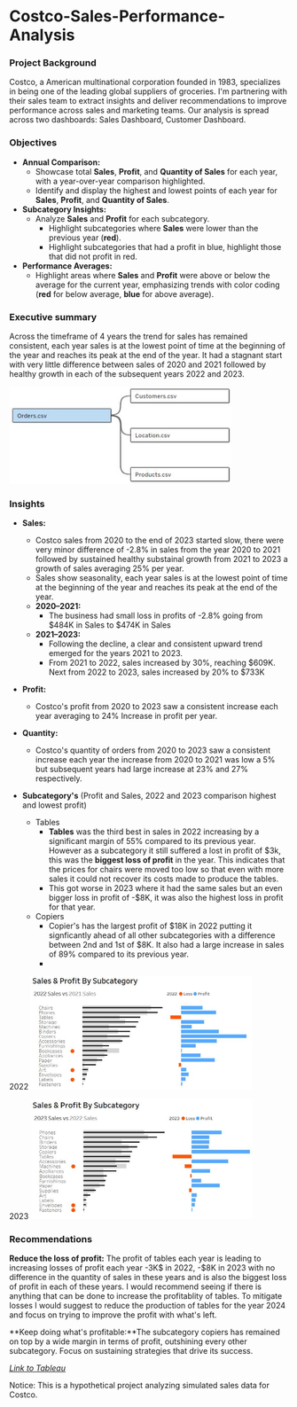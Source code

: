 # Costco-Sales-Performance-Analysis

### Project Background 
Costco, a American multinational corporation founded in 1983, specializes in being one of the leading global suppliers of groceries. I'm partnering with their sales team to extract insights and deliver recommendations to improve performance across sales and marketing teams. Our analysis is spread across two dashboards: Sales Dashboard, Customer Dashboard.

### Objectives  
- **Annual Comparison:**  
  - Showcase total **Sales**, **Profit**, and **Quantity of Sales** for each year, with a year-over-year comparison highlighted.
  - Identify and display the highest and lowest points of each year for **Sales**, **Profit**, and **Quantity of Sales**.  
- **Subcategory Insights:**  
  - Analyze **Sales** and **Profit** for each subcategory.  
      - Highlight subcategories where **Sales** were lower than the previous year (**red**).
      - Highlight subcategories that had a profit in blue, highlight those that did not profit in red.
- **Performance Averages:**  
  - Highlight areas where **Sales** and **Profit** were above or below the average for the current year, emphasizing trends with color coding (**red** for below average, **blue** for above average). 

### Executive summary
Across the timeframe of 4 years the trend for sales has remained consistent, each year sales is at the lowest point of time at the beginning of the year and reaches its peak at the end of the year. It had a stagnant start with very little difference between sales of 2020 and 2021 followed by healthy growth in each of the subsequent years 2022 and 2023.



<img src="https://github.com/Joshua-K1234/Costco-Sales-Performance-Analysis/blob/main/Images/Relations%20Sales%20Analysis.JPG" alt="final_clusters" width="400"/>

### Insights
- **Sales:**
  - Costco sales from 2020 to the end of 2023 started slow, there were very minor difference of -2.8% in sales from the year 2020 to 2021 followed by sustained healthy substainal growth from 2021 to 2023 a growth of sales averaging 25% per year.
  - Sales show seasonality, each year sales is at the lowest point of time at the beginning of the year and reaches its peak at the end of the year.
  - **2020–2021:**  
    - The business had small loss in profits of -2.8% going from $484K in Sales to $474K in Sales
  - **2021–2023:**  
    - Following the decline, a clear and consistent upward trend emerged for the years 2021 to 2023.
    - From 2021 to 2022, sales increased by 30%, reaching $609K. Next from 2022 to 2023, sales increased by 20% to $733K

- **Profit:**
  - Costco's profit from 2020 to 2023 saw a consistent increase each year averaging to 24% Increase in profit per year. 

- **Quantity:**
  - Costco's quantity of orders from 2020 to 2023 saw a consistent increase each year the increase from 2020 to 2021 was low a 5% but subsequent years had large increase at 23% and 27% respectively.

- **Subcategory's** (Profit and Sales, 2022 and 2023 comparison highest and lowest profit)
  - Tables
    - **Tables** was the third best in sales in 2022 increasing by a significant margin of 55% compared to its previous year. However as a subcategory it still suffered a lost in profit of $3k, this was the **biggest loss of profit** in the year. This indicates that the prices for chairs were moved too low so that even with more sales it could not recover its costs made to produce the tables.
    - This got worse in 2023 where it had the same sales but an even bigger loss in profit of -$8K, it was also the highest loss in profit for that year.
  - Copiers
    - Copier's has the largest profit of $18K in 2022 putting it signficantly ahead of all other subcategories with a difference between 2nd and 1st of $8K. It also had a large increase in sales of 89% compared to its previous year.
    - 
   
2022
<img src="https://github.com/Joshua-K1234/Costco-Sales-Performance-Analysis/blob/main/Images/Profit%20and%20Sales%20by%20subcategory%202022.JPG" alt="final_clusters" width="400"/>

2023
<img src="https://github.com/Joshua-K1234/Costco-Sales-Performance-Analysis/blob/main/Images/Profit%20and%20Sales%20by%20subcategory%202023.JPG" alt="final_clusters" width="400"/>
 

### Recommendations
**Reduce the loss of profit:** The profit of tables each year is leading to increasing losses of profit each year -3K$ in 2022, -$8K in 2023 with no difference in the quantity of sales in these years and is also the biggest loss of profit in each of these years. I would recommend seeing if there is anything that can be done to increase the profitablity of tables. To mitigate losses I would suggest to reduce the production of tables for the year 2024 and focus on trying to improve the profit with what's left.

**Keep doing what's profitable:**The subcategory copiers has remained on top by a wide margin in terms of profit, outshining every other subcategory. Focus on sustaining strategies that drive its success.


[*Link to Tableau*](https://public.tableau.com/app/profile/joshua.kagwanja/viz/Salesanalysis_17303262492110/SalesDashboard)

Notice: This is a hypothetical project analyzing simulated sales data for Costco.
